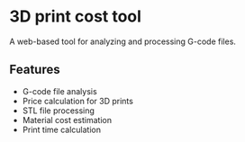 # 3D print cost tool

A web-based tool for analyzing and processing G-code files.

## Features

- G-code file analysis
- Price calculation for 3D prints
- STL file processing
- Material cost estimation
- Print time calculation

